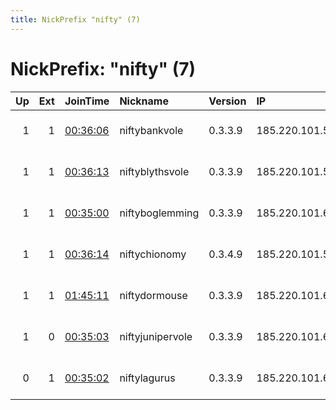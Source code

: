 ```yaml
---
title: NickPrefix "nifty" (7)
---
```


# NickPrefix: "nifty" (7)

|   Up |   Ext | JoinTime                                                                                            | Nickname         | Version   | IP             | AS                     | CC   |   ORp |   Dirp | OS    | Contact                       |   eFamMembers |
|-----:|------:|:----------------------------------------------------------------------------------------------------|:-----------------|:----------|:---------------|:-----------------------|:-----|------:|-------:|:------|:------------------------------|--------------:|
|    1 |     1 | [00:36:06](https://metrics.torproject.org/rs.html#details/C00C28C2B1A7D8038517626CECA9BCB23B0A31D2) | niftybankvole    | 0.3.3.9   | 185.220.101.56 | Joshua Peter McQuistan | de   | 20056 |  10056 | Linux | abuse@to-surf-and-protect.net |             1 |
|    1 |     1 | [00:36:13](https://metrics.torproject.org/rs.html#details/E013CC98CCC1E6AFDCFC9681A53DC2DEFE5D4CCC) | niftyblythsvole  | 0.3.3.9   | 185.220.101.57 | Joshua Peter McQuistan | de   | 20057 |  10057 | Linux | abuse@to-surf-and-protect.net |            49 |
|    1 |     1 | [00:35:00](https://metrics.torproject.org/rs.html#details/0B3C8C2B2B1A1CA4429B9649F533BEB4D7470AEA) | niftyboglemming  | 0.3.3.9   | 185.220.101.60 | Joshua Peter McQuistan | de   | 20060 |  10060 | Linux | abuse@to-surf-and-protect.net |            49 |
|    1 |     1 | [00:36:14](https://metrics.torproject.org/rs.html#details/CD97DD0842A79184A7D057ECACEF7408C239C710) | niftychionomy    | 0.3.4.9   | 185.220.101.58 | Joshua Peter McQuistan | de   | 20058 |  10058 | Linux | abuse@to-surf-and-protect.net |            49 |
|    1 |     1 | [01:45:11](https://metrics.torproject.org/rs.html#details/3F129FB71EB2B019B47403A5552EB2D40E5369F2) | niftydormouse    | 0.3.3.9   | 185.220.101.64 | Joshua Peter McQuistan | de   | 20064 |  10064 | Linux | abuse@to-surf-and-protect.net |            49 |
|    1 |     0 | [00:35:03](https://metrics.torproject.org/rs.html#details/EDC4243F57F9B856B400398D5F6C354F8408EEA9) | niftyjunipervole | 0.3.3.9   | 185.220.101.61 | Joshua Peter McQuistan | de   | 20061 |  10061 | Linux | abuse@to-surf-and-protect.net |            49 |
|    0 |     1 | [00:35:02](https://metrics.torproject.org/rs.html#details/B86A99FFE129A16855AAFF6D617D6A7E6921A27F) | niftylagurus     | 0.3.3.9   | 185.220.101.62 | Joshua Peter McQuistan | de   | 20062 |  10062 | Linux | abuse@to-surf-and-protect.net |             1 |
